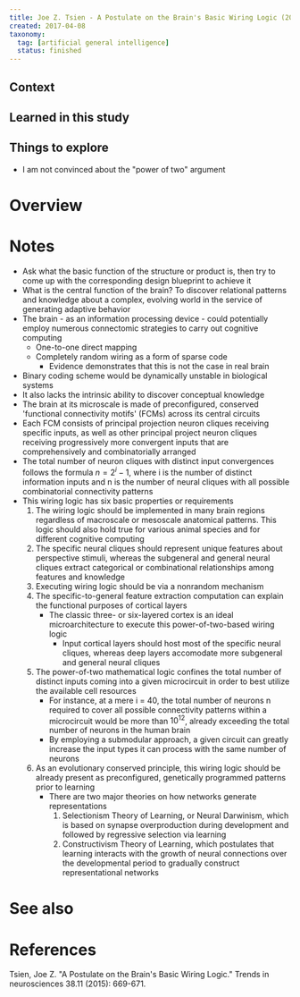 ```yaml
---
title: Joe Z. Tsien - A Postulate on the Brain's Basic Wiring Logic (2015)
created: 2017-04-08
taxonomy:
  tag: [artificial general intelligence]
  status: finished
---
```


## Context

## Learned in this study

## Things to explore
* I am not convinced about the "power of two" argument

# Overview

# Notes
* Ask what the basic function of the structure or product is, then try to come up with the corresponding design blueprint to achieve it
* What is the central function of the brain? To discover relational patterns and knowledge about a complex, evolving world in the service of generating adaptive behavior
* The brain - as an information processing device - could potentially employ numerous connectomic strategies to carry out cognitive computing
	* One-to-one direct mapping
	* Completely random wiring as a form of sparse code
		* Evidence demonstrates that this is not the case in real brain
* Binary coding scheme would be dynamically unstable in biological systems
* It also lacks the intrinsic ability to discover conceptual knowledge
* The brain at its microscale is made of preconfigured, conserved 'functional connectivity motifs' (FCMs) across its central circuits
* Each FCM consists of principal projection neuron cliques receiving specific inputs, as well as other principal project neuron cliques receiving progressively more convergent inputs that are comprehensively and combinatorially arranged
* The total number of neuron cliques with distinct input convergences follows the formula $n = 2^i - 1$, where i is the number of distinct information inputs and n is the number of neural cliques with all possible combinatorial connectivity patterns
* This wiring logic has six basic properties or requirements
	1. The wiring logic should be implemented in many brain regions regardless of macroscale or mesoscale anatomical patterns. This logic should also hold true for various animal species and for different cognitive computing
	1. The specific neural cliques should represent unique features about perspective stimuli, whereas the subgeneral and general neural cliques extract categorical or combinational relationships among features and knowledge
	1. Executing wiring logic should be via a nonrandom mechanism
	1. The specific-to-general feature extraction computation can explain the functional purposes of cortical layers
		* The classic three- or six-layered cortex is an ideal microarchitecture to execute this power-of-two-based wiring logic
			* Input cortical layers should host most of the specific neural cliques, whereas deep layers accomodate more subgeneral and general neural cliques
	1. The power-of-two mathematical logic confines the total number of distinct inputs coming into a given microcircuit in order to best utilize the available cell resources
		* For instance, at a mere i = 40, the total number of neurons n required to cover all possible connectivity patterns within a microcircuit would be more than $10^12$, already exceeding the total number of neurons in the human brain
		* By employing a submodular approach, a given circuit can greatly increase the input types it can process with the same number of neurons
	1. As an evolutionary conserved principle, this wiring logic should be already present as preconfigured, genetically programmed patterns prior to learning
		* There are two major theories on how networks generate representations
			1. Selectionism Theory of Learning, or Neural Darwinism, which is based on synapse overproduction during development and followed by regressive selection via learning
			1. Constructivism Theory of Learning, which postulates that learning interacts with the growth of neural connections over the developmental period to gradually construct representational networks

# See also

# References
Tsien, Joe Z. "A Postulate on the Brain's Basic Wiring Logic." Trends in neurosciences 38.11 (2015): 669-671.
